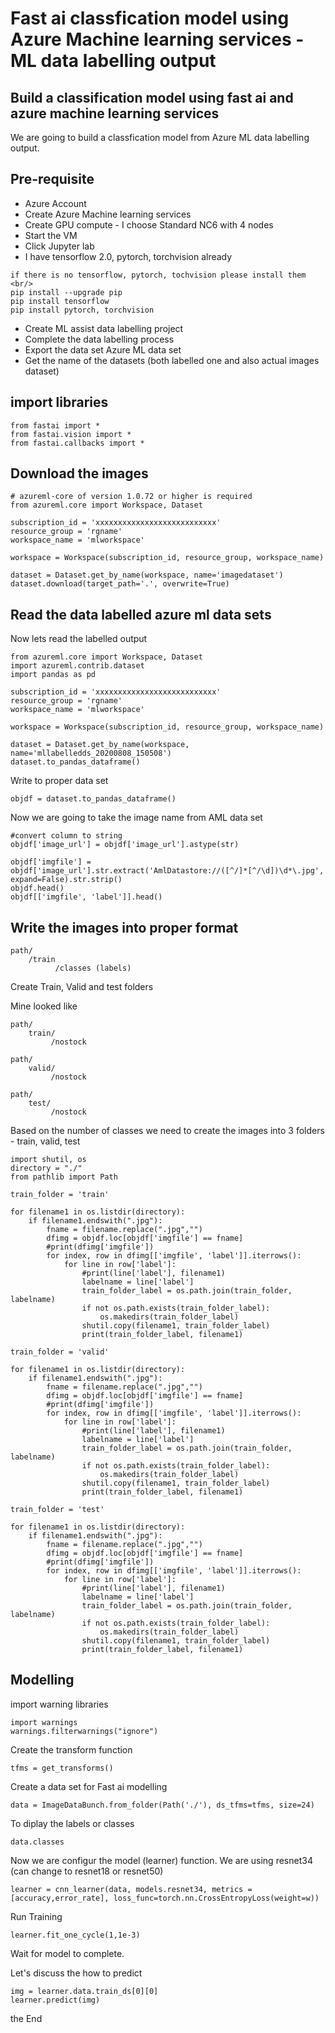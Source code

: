 # Fast ai classfication model using Azure Machine learning services - ML data labelling output

## Build a classification model using fast ai and azure machine learning services

We are going to build a classfication model from Azure ML data labelling output.

## Pre-requisite

- Azure Account
- Create Azure Machine learning services
- Create GPU compute - I choose Standard NC6 with 4 nodes
- Start the VM
- Click Jupyter lab
- I have tensorflow 2.0, pytorch, torchvision already 

```
if there is no tensorflow, pytorch, tochvision please install them <br/>
pip install --upgrade pip
pip install tensorflow
pip install pytorch, torchvision
```

- Create ML assist data labelling project
- Complete the data labelling process
- Export the data set Azure ML data set
- Get the name of the datasets (both labelled one and also actual images dataset)

## import libraries

```
from fastai import *
from fastai.vision import *
from fastai.callbacks import *
```

## Download the images

```
# azureml-core of version 1.0.72 or higher is required
from azureml.core import Workspace, Dataset

subscription_id = 'xxxxxxxxxxxxxxxxxxxxxxxxxxx'
resource_group = 'rgname'
workspace_name = 'mlworkspace'

workspace = Workspace(subscription_id, resource_group, workspace_name)

dataset = Dataset.get_by_name(workspace, name='imagedataset')
dataset.download(target_path='.', overwrite=True)
```

## Read the data labelled azure ml data sets

Now lets read the labelled output

```
from azureml.core import Workspace, Dataset
import azureml.contrib.dataset
import pandas as pd

subscription_id = 'xxxxxxxxxxxxxxxxxxxxxxxxxxx'
resource_group = 'rgname'
workspace_name = 'mlworkspace'

workspace = Workspace(subscription_id, resource_group, workspace_name)

dataset = Dataset.get_by_name(workspace, name='mllabelledds_20200808_150508')
dataset.to_pandas_dataframe()
```

Write to proper data set

```
objdf = dataset.to_pandas_dataframe()
```

Now we are going to take the image name from AML data set

```
#convert column to string
objdf['image_url'] = objdf['image_url'].astype(str)

objdf['imgfile'] = objdf['image_url'].str.extract('AmlDatastore://([^/]*[^/\d])\d*\.jpg', expand=False).str.strip()
objdf.head()
objdf[['imgfile', 'label']].head()
```

## Write the images into proper format

```
path/
    /train
          /classes (labels)
```

Create Train, Valid and test folders

Mine looked like

```
path/
    train/
         /nostock

path/
    valid/
         /nostock

path/
    test/
         /nostock
```

Based on the number of classes we need to create the images into 3 folders - train, valid, test

```
import shutil, os
directory = "./"
from pathlib import Path

train_folder = 'train'

for filename1 in os.listdir(directory):
    if filename1.endswith(".jpg"):
        fname = filename.replace(".jpg","")
        dfimg = objdf.loc[objdf['imgfile'] == fname]
        #print(dfimg['imgfile'])
        for index, row in dfimg[['imgfile', 'label']].iterrows():
            for line in row['label']:
                #print(line['label'], filename1)    
                labelname = line['label']        
                train_folder_label = os.path.join(train_folder, labelname)
                if not os.path.exists(train_folder_label):
                    os.makedirs(train_folder_label)
                shutil.copy(filename1, train_folder_label)
                print(train_folder_label, filename1)

train_folder = 'valid'

for filename1 in os.listdir(directory):
    if filename1.endswith(".jpg"):
        fname = filename.replace(".jpg","")
        dfimg = objdf.loc[objdf['imgfile'] == fname]
        #print(dfimg['imgfile'])
        for index, row in dfimg[['imgfile', 'label']].iterrows():
            for line in row['label']:
                #print(line['label'], filename1)    
                labelname = line['label']        
                train_folder_label = os.path.join(train_folder, labelname)
                if not os.path.exists(train_folder_label):
                    os.makedirs(train_folder_label)
                shutil.copy(filename1, train_folder_label)
                print(train_folder_label, filename1)

train_folder = 'test'

for filename1 in os.listdir(directory):
    if filename1.endswith(".jpg"):
        fname = filename.replace(".jpg","")
        dfimg = objdf.loc[objdf['imgfile'] == fname]
        #print(dfimg['imgfile'])
        for index, row in dfimg[['imgfile', 'label']].iterrows():
            for line in row['label']:
                #print(line['label'], filename1)    
                labelname = line['label']        
                train_folder_label = os.path.join(train_folder, labelname)
                if not os.path.exists(train_folder_label):
                    os.makedirs(train_folder_label)
                shutil.copy(filename1, train_folder_label)
                print(train_folder_label, filename1)
```

## Modelling

import warning libraries

```
import warnings
warnings.filterwarnings("ignore")
```

Create the transform function

```
tfms = get_transforms()
```

Create a data set for Fast ai modelling

```
data = ImageDataBunch.from_folder(Path('./'), ds_tfms=tfms, size=24)
```

To diplay the labels or classes 

```
data.classes
```

Now we are configur the model (learner) function. We are using resnet34 (can change to resnet18 or resnet50)

```
learner = cnn_learner(data, models.resnet34, metrics = [accuracy,error_rate], loss_func=torch.nn.CrossEntropyLoss(weight=w))
```

Run Training

```
learner.fit_one_cycle(1,1e-3)
```

Wait for model to complete.

Let's discuss the how to predict

```
img = learner.data.train_ds[0][0]
learner.predict(img)
```

the End